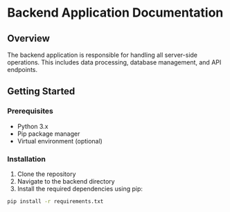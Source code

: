 # Backend Application Documentation

## Overview
The backend application is responsible for handling all server-side operations. This includes data processing, database management, and API endpoints.

## Getting Started

### Prerequisites
- Python 3.x
- Pip package manager
- Virtual environment (optional)

### Installation
1. Clone the repository
2. Navigate to the backend directory
3. Install the required dependencies using pip:
```sh
pip install -r requirements.txt